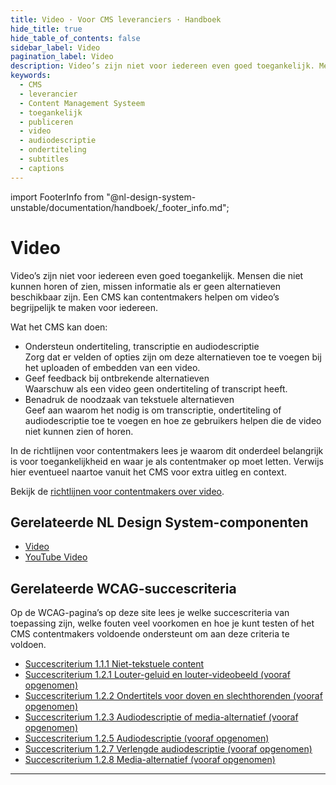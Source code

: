 ```yaml
---
title: Video · Voor CMS leveranciers · Handboek
hide_title: true
hide_table_of_contents: false
sidebar_label: Video
pagination_label: Video
description: Video’s zijn niet voor iedereen even goed toegankelijk. Mensen die niet kunnen horen of zien, missen informatie als er geen alternatieven beschikbaar zijn. Een CMS kan contentmakers helpen om video’s begrijpelijk te maken voor iedereen.
keywords:
  - CMS
  - leverancier
  - Content Management Systeem
  - toegankelijk
  - publiceren
  - video
  - audiodescriptie
  - ondertiteling
  - subtitles
  - captions
---
```


<!-- @license CC0-1.0 -->

import FooterInfo from "@nl-design-system-unstable/documentation/handboek/\_footer_info.md";

# Video

Video’s zijn niet voor iedereen even goed toegankelijk. Mensen die niet kunnen horen of zien, missen informatie als er geen alternatieven beschikbaar zijn. Een CMS kan contentmakers helpen om video’s begrijpelijk te maken voor iedereen.

Wat het CMS kan doen:

- Ondersteun ondertiteling, transcriptie en audiodescriptie  
  Zorg dat er velden of opties zijn om deze alternatieven toe te voegen bij het uploaden of embedden van een video.
- Geef feedback bij ontbrekende alternatieven  
  Waarschuw als een video geen ondertiteling of transcript heeft.
- Benadruk de noodzaak van tekstuele alternatieven  
  Geef aan waarom het nodig is om transcriptie, ondertiteling of audiodescriptie toe te voegen en hoe ze gebruikers helpen die de video niet kunnen zien of horen.

In de richtlijnen voor contentmakers lees je waarom dit onderdeel belangrijk is voor toegankelijkheid en waar je als contentmaker op moet letten. Verwijs hier eventueel naartoe vanuit het CMS voor extra uitleg en context.

Bekijk de [richtlijnen voor contentmakers over video](/richtlijnen/content/video).

## Gerelateerde NL Design System-componenten

- [Video](/video)
- [YouTube Video](/youtube-video)

## Gerelateerde WCAG-succescriteria

Op de WCAG-pagina’s op deze site lees je welke succescriteria van toepassing zijn, welke fouten veel voorkomen en hoe je kunt testen of het CMS contentmakers voldoende ondersteunt om aan deze criteria te voldoen.

- [Succescriterium 1.1.1 Niet-tekstuele content](/wcag/1.1.1)
- [Succescriterium 1.2.1 Louter-geluid en louter-videobeeld (vooraf opgenomen)](/wcag/1.2.1)
- [Succescriterium 1.2.2 Ondertitels voor doven en slechthorenden (vooraf opgenomen)](/wcag/1.2.2)
- [Succescriterium 1.2.3 Audiodescriptie of media-alternatief (vooraf opgenomen)](/wcag/1.2.3)
- [Succescriterium 1.2.5 Audiodescriptie (vooraf opgenomen)](/wcag/1.2.5)
- [Succescriterium 1.2.7 Verlengde audiodescriptie (vooraf opgenomen)](/wcag/1.2.7)
- [Succescriterium 1.2.8 Media-alternatief (vooraf opgenomen)](/wcag/1.2.8)

---

<FooterInfo />
